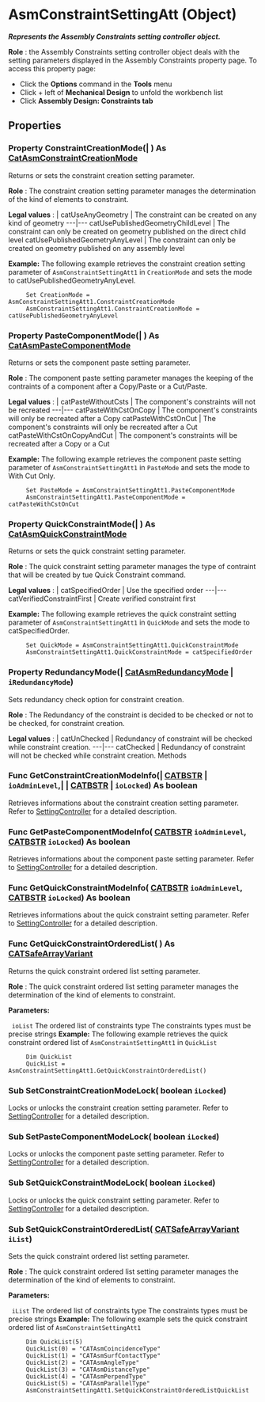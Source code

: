 # AsmConstraintSettingAtt (Object)

**_Represents the Assembly Constraints setting controller object._**

**Role** : the Assembly Constraints setting controller object deals with the setting parameters displayed in the Assembly Constraints property page. To access this property page:

  * Click the **Options** command in the **Tools** menu
  * Click + left of **Mechanical Design** to unfold the workbench list
  * Click **Assembly Design: Constraints tab**

## Properties

### Property **ConstraintCreationMode**(| ) As [CatAsmConstraintCreationMode](../CATAssemblyInterfaces/enum_CatAsmConstraintCreationMode_163128.md)

   Returns or sets the constraint creation setting parameter.

**Role** : The constraint creation setting parameter manages the determination of the kind of elements to constraint.

**Legal values** :  | catUseAnyGeometry | The constraint can be created on any kind of geometry
---|---
catUsePublishedGeometryChildLevel | The constraint can only be created on geometry published on the direct child level
catUsePublishedGeometryAnyLevel | The constraint can only be created on geometry published on any assembly level

**Example:**      The following example retrieves the constraint creation setting parameter of `AsmConstraintSettingAtt1` in `CreationMode` and sets the mode to catUsePublishedGeometryAnyLevel.

```VBScript
     Set CreationMode = AsmConstraintSettingAtt1.ConstraintCreationMode
     AsmConstraintSettingAtt1.ConstraintCreationMode = catUsePublishedGeometryAnyLevel

```

### Property **PasteComponentMode**(| ) As [CatAsmPasteComponentMode](../CATAssemblyInterfaces/enum_CatAsmPasteComponentMode_119636.md)

   Returns or sets the component paste setting parameter.

**Role** : The component paste setting parameter manages the keeping of the contraints of a component after a Copy/Paste or a Cut/Paste.

**Legal values** :  | catPasteWithoutCsts | The component's constraints will not be recreated
---|---
catPasteWithCstOnCopy | The component's constraints will only be recreated after a Copy
catPasteWithCstOnCut | The component's constraints will only be recreated after a Cut
catPasteWithCstOnCopyAndCut | The component's constraints will be recreated after a Copy or a Cut

**Example:**      The following example retrieves the component paste setting parameter of `AsmConstraintSettingAtt1` in `PasteMode` and sets the mode to With Cut Only.

```VBScript
     Set PasteMode = AsmConstraintSettingAtt1.PasteComponentMode
     AsmConstraintSettingAtt1.PasteComponentMode = catPasteWithCstOnCut

```

### Property **QuickConstraintMode**(| ) As [CatAsmQuickConstraintMode](../CATAssemblyInterfaces/enum_CatAsmQuickConstraintMode_130336.md)

   Returns or sets the quick constraint setting parameter.

**Role** : The quick constraint setting parameter manages the type of contraint that will be created by tue Quick Constraint command.

**Legal values** :  | catSpecifiedOrder | Use the specified order
---|---
catVerifiedConstraintFirst | Create verified constraint first

**Example:**      The following example retrieves the quick constraint setting parameter of `AsmConstraintSettingAtt1` in `QuickMode` and sets the mode to catSpecifiedOrder.

```VBScript
     Set QuickMode = AsmConstraintSettingAtt1.QuickConstraintMode
     AsmConstraintSettingAtt1.QuickConstraintMode = catSpecifiedOrder

```

### Property **RedundancyMode**(| [CatAsmRedundancyMode](../CATAssemblyInterfaces/enum_CatAsmRedundancyMode_82718.md) | `iRedundancyMode`)

   Sets redundancy check option for constraint creation.

**Role** : The Redundancy of the constraint is decided to be checked or not to be checked, for constraint creation.

**Legal values** :  | catUnChecked | Redundancy of constraint will be checked while constraint creation.
---|---
catChecked | Redundancy of constraint will not be checked while constraint creation.
Methods
### Func **GetConstraintCreationModeInfo**(| [CATBSTR](../System/typedef_CATBSTR_8129.md) | `ioAdminLevel`,| | [CATBSTR](../System/typedef_CATBSTR_8129.md) | `ioLocked`) As boolean

   Retrieves informations about the constraint creation setting parameter.
Refer to [SettingController](../System/interface_SettingController_63320.md) for a detailed description.  
### Func **GetPasteComponentModeInfo**( [CATBSTR](../System/typedef_CATBSTR_8129.md)  `ioAdminLevel`,  [CATBSTR](../System/typedef_CATBSTR_8129.md)  `ioLocked`) As boolean

   Retrieves informations about the component paste setting parameter.
Refer to [SettingController](../System/interface_SettingController_63320.md) for a detailed description.  
### Func **GetQuickConstraintModeInfo**( [CATBSTR](../System/typedef_CATBSTR_8129.md)  `ioAdminLevel`,  [CATBSTR](../System/typedef_CATBSTR_8129.md)  `ioLocked`) As boolean

   Retrieves informations about the quick constraint setting parameter.
Refer to [SettingController](../System/interface_SettingController_63320.md) for a detailed description.  
### Func **GetQuickConstraintOrderedList**( ) As [CATSafeArrayVariant](../System/typedef_CATSafeArrayVariant_73843.md)

   Returns the quick constraint ordered list setting parameter.

**Role** : The quick constraint ordered list setting parameter manages the determination of the kind of elements to constraint.

**Parameters:**

` ioList`      The ordered list of constraints type The constraints types must be precise strings  **Example:**      The following example retrieves the quick constraint ordered list of `AsmConstraintSettingAtt1` in `QuickList`

```VBScript
     Dim QuickList
     QuickList = AsmConstraintSettingAtt1.GetQuickConstraintOrderedList()

```

### Sub **SetConstraintCreationModeLock**( boolean  `iLocked`)

   Locks or unlocks the constraint creation setting parameter.
Refer to [SettingController](../System/interface_SettingController_63320.md) for a detailed description.  
### Sub **SetPasteComponentModeLock**( boolean  `iLocked`)

   Locks or unlocks the component paste setting parameter.
Refer to [SettingController](../System/interface_SettingController_63320.md) for a detailed description.  
### Sub **SetQuickConstraintModeLock**( boolean  `iLocked`)

   Locks or unlocks the quick constraint setting parameter.
Refer to [SettingController](../System/interface_SettingController_63320.md) for a detailed description.  
### Sub **SetQuickConstraintOrderedList**( [CATSafeArrayVariant](../System/typedef_CATSafeArrayVariant_73843.md)  `iList`)

   Sets the quick constraint ordered list setting parameter.

**Role** : The quick constraint ordered list setting parameter manages the determination of the kind of elements to constraint.

**Parameters:**

` iList`      The ordered list of constraints type The constraints types must be precise strings  **Example:**      The following example sets the quick constraint ordered list of `AsmConstraintSettingAtt1`

```VBScript
     Dim QuickList(5)
     QuickList(0) = "CATAsmCoincidenceType"
     QuickList(1) = "CATAsmSurfContactType"
     QuickList(2) = "CATAsmAngleType"
     QuickList(3) = "CATAsmDistanceType"
     QuickList(4) = "CATAsmPerpendType"
     QuickList(5) = "CATAsmParallelType"
     AsmConstraintSettingAtt1.SetQuickConstraintOrderedListQuickList

```